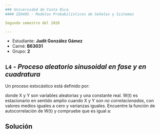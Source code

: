 ```yaml
---
### Universidad de Costa Rica
#### IE0405 - Modelos Probabilísticos de Señales y Sistemas

Segundo semestre del 2020

---
```


* Estudiante: **Judit González Gámez**
* Carné: **B63031**
* Grupo: **2**

## `L4` - *Proceso aleatorio sinusoidal en fase y en cuadratura*

Un proceso estocástico está definido por: 


donde X y Y son variables aleatorias y una constante real. W(t) es estacionario en sentido amplio cuando X y Y son *no correlacionadas*, con valores medios iguales a cero y varianzas iguales.
Encuentre la función de autocorrelación de W(t) y compruebe que es igual a: 

## Solución 
